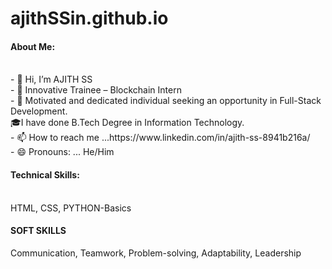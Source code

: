 # ajithSSin.github.io
<h4>About Me:</h4>
<br>
- 👋 Hi, I’m AJITH SS
<br>
- 👀 Innovative Trainee – Blockchain Intern
<br>
- 🌱 Motivated and dedicated individual seeking an opportunity in Full-Stack Development.
<br>
🎓I have done B.Tech Degree in Information Technology.
<br> 
-  📫 How to reach me ...https://www.linkedin.com/in/ajith-ss-8941b216a/
<br>
- 😄 Pronouns: ... He/Him

<h4>Technical Skills:</h4>
<br>
HTML, CSS, PYTHON-Basics

<h4>SOFT SKILLS</h4>
Communication, Teamwork, Problem-solving, Adaptability, Leadership




